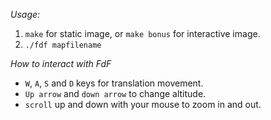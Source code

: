 *Usage:*
1. `make` for static image, or `make bonus` for interactive image.
2. `./fdf mapfilename`

*How to interact with FdF*
* `W`, `A`, `S` and `D` keys for translation movement.
* `Up arrow` and `down arrow` to change altitude.
* `scroll` up and down with your mouse to zoom in and out.
